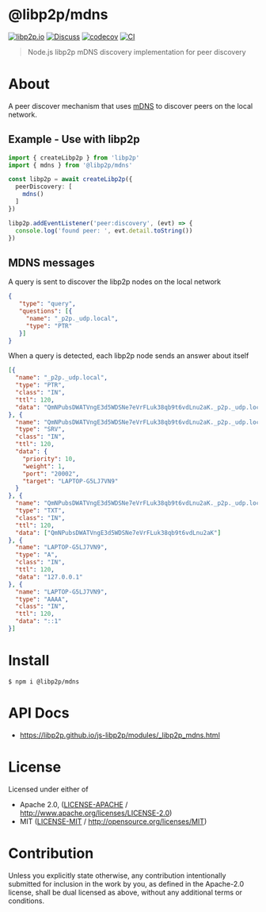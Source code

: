 # @libp2p/mdns

[![libp2p.io](https://img.shields.io/badge/project-libp2p-yellow.svg?style=flat-square)](http://libp2p.io/)
[![Discuss](https://img.shields.io/discourse/https/discuss.libp2p.io/posts.svg?style=flat-square)](https://discuss.libp2p.io)
[![codecov](https://img.shields.io/codecov/c/github/libp2p/js-libp2p.svg?style=flat-square)](https://codecov.io/gh/libp2p/js-libp2p)
[![CI](https://img.shields.io/github/actions/workflow/status/libp2p/js-libp2p/main.yml?branch=main\&style=flat-square)](https://github.com/libp2p/js-libp2p/actions/workflows/main.yml?query=branch%3Amain)

> Node.js libp2p mDNS discovery implementation for peer discovery

# About

<!--

!IMPORTANT!

Everything in this README between "# About" and "# Install" is automatically
generated and will be overwritten the next time the doc generator is run.

To make changes to this section, please update the @packageDocumentation section
of src/index.js or src/index.ts

To experiment with formatting, please run "npm run docs" from the root of this
repo and examine the changes made.

-->

A peer discover mechanism that uses [mDNS](https://datatracker.ietf.org/doc/html/rfc6762) to discover peers on the local network.

## Example - Use with libp2p

```TypeScript
import { createLibp2p } from 'libp2p'
import { mdns } from '@libp2p/mdns'

const libp2p = await createLibp2p({
  peerDiscovery: [
    mdns()
  ]
})

libp2p.addEventListener('peer:discovery', (evt) => {
  console.log('found peer: ', evt.detail.toString())
})
```

## MDNS messages

A query is sent to discover the libp2p nodes on the local network

```JSON
{
   "type": "query",
   "questions": [{
     "name": "_p2p._udp.local",
     "type": "PTR"
   }]
}
```

When a query is detected, each libp2p node sends an answer about itself

```JSON
[{
  "name": "_p2p._udp.local",
  "type": "PTR",
  "class": "IN",
  "ttl": 120,
  "data": "QmNPubsDWATVngE3d5WDSNe7eVrFLuk38qb9t6vdLnu2aK._p2p._udp.local"
}, {
  "name": "QmNPubsDWATVngE3d5WDSNe7eVrFLuk38qb9t6vdLnu2aK._p2p._udp.local",
  "type": "SRV",
  "class": "IN",
  "ttl": 120,
  "data": {
    "priority": 10,
    "weight": 1,
    "port": "20002",
    "target": "LAPTOP-G5LJ7VN9"
  }
}, {
  "name": "QmNPubsDWATVngE3d5WDSNe7eVrFLuk38qb9t6vdLnu2aK._p2p._udp.local",
  "type": "TXT",
  "class": "IN",
  "ttl": 120,
  "data": ["QmNPubsDWATVngE3d5WDSNe7eVrFLuk38qb9t6vdLnu2aK"]
}, {
  "name": "LAPTOP-G5LJ7VN9",
  "type": "A",
  "class": "IN",
  "ttl": 120,
  "data": "127.0.0.1"
}, {
  "name": "LAPTOP-G5LJ7VN9",
  "type": "AAAA",
  "class": "IN",
  "ttl": 120,
  "data": "::1"
}]
```

# Install

```console
$ npm i @libp2p/mdns
```

# API Docs

- <https://libp2p.github.io/js-libp2p/modules/_libp2p_mdns.html>

# License

Licensed under either of

- Apache 2.0, ([LICENSE-APACHE](https://github.com/libp2p/js-libp2p/blob/main/packages/peer-discovery-mdns/LICENSE-APACHE) / <http://www.apache.org/licenses/LICENSE-2.0>)
- MIT ([LICENSE-MIT](https://github.com/libp2p/js-libp2p/blob/main/packages/peer-discovery-mdns/LICENSE-MIT) / <http://opensource.org/licenses/MIT>)

# Contribution

Unless you explicitly state otherwise, any contribution intentionally submitted for inclusion in the work by you, as defined in the Apache-2.0 license, shall be dual licensed as above, without any additional terms or conditions.

